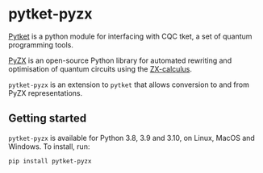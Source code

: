 # pytket-pyzx

[Pytket](https://cqcl.github.io/tket/pytket/api/index.html) is a python module for interfacing
with CQC tket, a set of quantum programming tools.

[PyZX](https://github.com/Quantomatic/pyzx) is an open-source Python library for
automated rewriting and optimisation of quantum circuits using the
[ZX-calculus](http://zxcalculus.com/).

`pytket-pyzx` is an extension to `pytket` that allows conversion to and from
PyZX representations.

## Getting started

`pytket-pyzx` is available for Python 3.8, 3.9 and 3.10, on Linux, MacOS and
Windows. To install, run:

```pip install pytket-pyzx```
